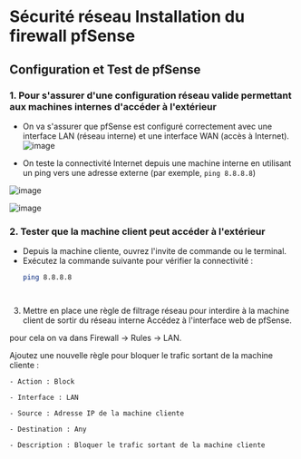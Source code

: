 # Sécurité réseau Installation du firewall pfSense
## Configuration et Test de pfSense

### 1. Pour s'assurer d'une configuration réseau valide permettant aux machines internes d'accéder à l'extérieur
- On va s'assurer que pfSense est configuré correctement avec une interface LAN (réseau interne) et une interface WAN (accès à Internet).
  ![image](https://github.com/user-attachments/assets/79d2b35e-0786-47ad-aff8-1c760c5c65f6)

- On teste la connectivité Internet depuis une machine interne en utilisant un ping vers une adresse externe (par exemple, `ping 8.8.8.8`)


![image](https://github.com/user-attachments/assets/bb90c45c-b1b6-4df6-b255-e18a671cc650)

![image](https://github.com/user-attachments/assets/a42f7ce0-9810-4755-b703-49d341c80802)


### 2. Tester que la machine client peut accéder à l'extérieur
- Depuis la machine cliente, ouvrez l'invite de commande ou le terminal.
- Exécutez la commande suivante pour vérifier la connectivité :
  ```bash
  ping 8.8.8.8




3. Mettre en place une règle de filtrage réseau pour interdire à la machine client de sortir du réseau interne
Accédez à l'interface web de pfSense.

  pour cela on va dans Firewall -> Rules -> LAN.

Ajoutez une nouvelle règle pour bloquer le trafic sortant de la machine cliente :

    - Action : Block

    - Interface : LAN

    - Source : Adresse IP de la machine cliente

    - Destination : Any

    - Description : Bloquer le trafic sortant de la machine cliente
